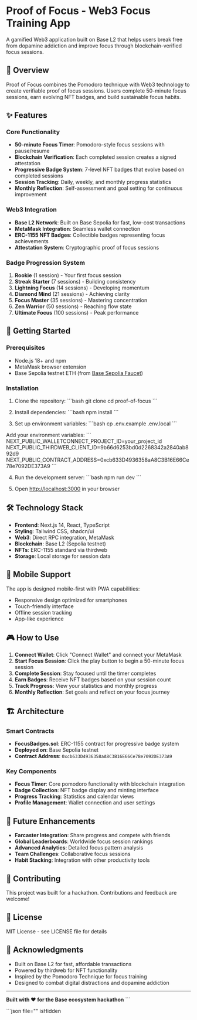 # Proof of Focus - Web3 Focus Training App

A gamified Web3 application built on Base L2 that helps users break free from dopamine addiction and improve focus through blockchain-verified focus sessions.

## 🎯 Overview

Proof of Focus combines the Pomodoro technique with Web3 technology to create verifiable proof of focus sessions. Users complete 50-minute focus sessions, earn evolving NFT badges, and build sustainable focus habits.

## ✨ Features

### Core Functionality
- **50-minute Focus Timer**: Pomodoro-style focus sessions with pause/resume
- **Blockchain Verification**: Each completed session creates a signed attestation
- **Progressive Badge System**: 7-level NFT badges that evolve based on completed sessions
- **Session Tracking**: Daily, weekly, and monthly progress statistics
- **Monthly Reflection**: Self-assessment and goal setting for continuous improvement

### Web3 Integration
- **Base L2 Network**: Built on Base Sepolia for fast, low-cost transactions
- **MetaMask Integration**: Seamless wallet connection
- **ERC-1155 NFT Badges**: Collectible badges representing focus achievements
- **Attestation System**: Cryptographic proof of focus sessions

### Badge Progression System
1. **Rookie** (1 session) - Your first focus session
2. **Streak Starter** (7 sessions) - Building consistency
3. **Lightning Focus** (14 sessions) - Developing momentum
4. **Diamond Mind** (21 sessions) - Achieving clarity
5. **Focus Master** (35 sessions) - Mastering concentration
6. **Zen Warrior** (50 sessions) - Reaching flow state
7. **Ultimate Focus** (100 sessions) - Peak performance

## 🚀 Getting Started

### Prerequisites
- Node.js 18+ and npm
- MetaMask browser extension
- Base Sepolia testnet ETH (from [Base Sepolia Faucet](https://www.coinbase.com/faucets/base-ethereum-sepolia-faucet))

### Installation

1. Clone the repository:
\`\`\`bash
git clone <repository-url>
cd proof-of-focus
\`\`\`

2. Install dependencies:
\`\`\`bash
npm install
\`\`\`

3. Set up environment variables:
\`\`\`bash
cp .env.example .env.local
\`\`\`

Add your environment variables:
\`\`\`
NEXT_PUBLIC_WALLETCONNECT_PROJECT_ID=your_project_id
NEXT_PUBLIC_THIRDWEB_CLIENT_ID=9b66d6253bd0d2268342a2840ab892d9
NEXT_PUBLIC_CONTRACT_ADDRESS=0xcb633D4936358aA8C3B16E66Ce78e7092DE373A9
\`\`\`

4. Run the development server:
\`\`\`bash
npm run dev
\`\`\`

5. Open [http://localhost:3000](http://localhost:3000) in your browser

## 🛠 Technology Stack

- **Frontend**: Next.js 14, React, TypeScript
- **Styling**: Tailwind CSS, shadcn/ui
- **Web3**: Direct RPC integration, MetaMask
- **Blockchain**: Base L2 (Sepolia testnet)
- **NFTs**: ERC-1155 standard via thirdweb
- **Storage**: Local storage for session data

## 📱 Mobile Support

The app is designed mobile-first with PWA capabilities:
- Responsive design optimized for smartphones
- Touch-friendly interface
- Offline session tracking
- App-like experience

## 🎮 How to Use

1. **Connect Wallet**: Click "Connect Wallet" and connect your MetaMask
2. **Start Focus Session**: Click the play button to begin a 50-minute focus session
3. **Complete Session**: Stay focused until the timer completes
4. **Earn Badges**: Receive NFT badges based on your session count
5. **Track Progress**: View your statistics and monthly progress
6. **Monthly Reflection**: Set goals and reflect on your focus journey

## 🏗 Architecture

### Smart Contracts
- **FocusBadges.sol**: ERC-1155 contract for progressive badge system
- **Deployed on**: Base Sepolia testnet
- **Contract Address**: `0xcb633D4936358aA8C3B16E66Ce78e7092DE373A9`

### Key Components
- **Focus Timer**: Core pomodoro functionality with blockchain integration
- **Badge Collection**: NFT badge display and minting interface
- **Progress Tracking**: Statistics and calendar views
- **Profile Management**: Wallet connection and user settings

## 🔮 Future Enhancements

- **Farcaster Integration**: Share progress and compete with friends
- **Global Leaderboards**: Worldwide focus session rankings
- **Advanced Analytics**: Detailed focus pattern analysis
- **Team Challenges**: Collaborative focus sessions
- **Habit Stacking**: Integration with other productivity tools

## 🤝 Contributing

This project was built for a hackathon. Contributions and feedback are welcome!

## 📄 License

MIT License - see LICENSE file for details

## 🙏 Acknowledgments

- Built on Base L2 for fast, affordable transactions
- Powered by thirdweb for NFT functionality
- Inspired by the Pomodoro Technique for focus training
- Designed to combat digital distractions and dopamine addiction

---

**Built with ❤️ for the Base ecosystem hackathon**
\`\`\`

\`\`\`json file="" isHidden
